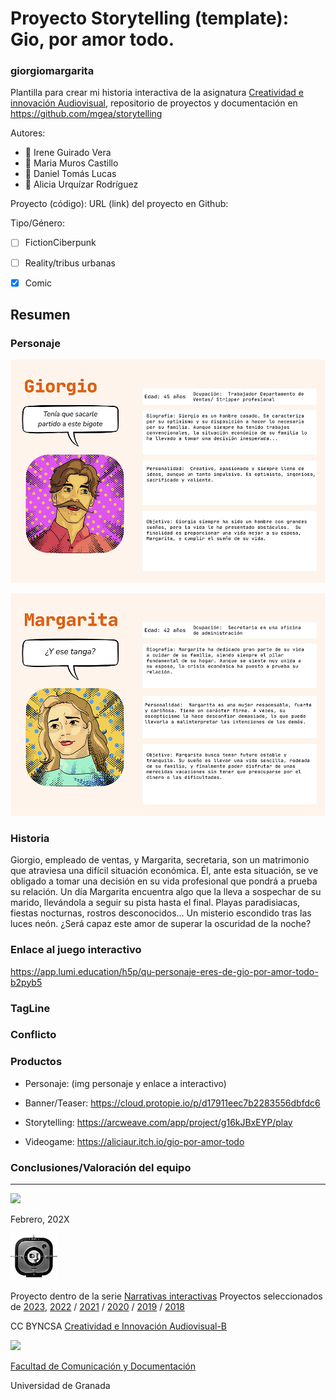 
# Proyecto Storytelling (template): Gio, por amor todo. 
### giorgiomargarita 
Plantilla para crear mi historia interactiva de la asignatura [Creatividad e innovación Audiovisual](https://www.ugr.es/estudiantes/grados/grado-comunicacion-audiovisual/creacion-difusion-nuevos-contenidos-audiovis), repositorio de proyectos y documentación en https://github.com/mgea/storytelling


Autores:  
<!---
Incluir lista de personas del grupo 
Se puede añadir enlace a página personal de github o lo que se quiera...(optativo)
-->

- :woman: Irene Guirado Vera
- :woman: Maria Muros Castillo
- :man: Daniel Tomás Lucas
- :woman: Alicia Urquízar Rodríguez


Proyecto (código): 
URL (link) del proyecto en Github: 


Tipo/Género:  
- [ ] FictionCiberpunk  
- [ ] Reality/tribus urbanas  
- [x] Comic



## Resumen


### Personaje

![](1.jpg)

![](2copia.jpg)

### Historia

Giorgio, empleado de ventas, y Margarita, secretaria, son un matrimonio que atraviesa una difícil situación económica. Él, ante esta situación, se ve obligado a tomar una decisión en su vida profesional que pondrá a prueba su relación. Un día Margarita encuentra algo que la lleva a sospechar de su marido, llevándola a seguir su pista hasta el final. Playas paradisiacas, fiestas nocturnas, rostros desconocidos… Un misterio escondido tras las luces neón. ¿Será capaz este amor de superar la oscuridad de la noche?

### Enlace al juego interactivo

https://app.lumi.education/h5p/qu-personaje-eres-de-gio-por-amor-todo-b2pyb5

### TagLine


### Conflicto 


### Productos

- Personaje: (img personaje y enlace a interactivo) 


- Banner/Teaser: https://cloud.protopie.io/p/d17911eec7b2283556dbfdc6 


- Storytelling: https://arcweave.com/app/project/g16kJBxEYP/play

- Videogame: https://aliciaur.itch.io/gio-por-amor-todo


### Conclusiones/Valoración del equipo






------
![](https://upload.wikimedia.org/wikipedia/commons/thumb/6/62/CC-BY-SA-Andere_Wikis_%28v%29.svg/200px-CC-BY-SA-Andere_Wikis_%28v%29.svg.png)

<!---
Lista completa de emojis de markDown - https://gist.github.com/rxaviers/7360908) 
-->

Febrero, 202X

![](https://github.com/mgea/CRIAv/blob/main/logo_criav75.png)

Proyecto dentro de la serie [Narrativas interactivas](https://github.com/mgea/storytelling/blob/master/What_is_a_digital_storytelling.md) 
Proyectos seleccionados de [2023](https://github.com/mgea/storytelling/tree/master/2023), [2022](https://github.com/mgea/storytelling/blob/master/2022/readme.md) / [2021](https://github.com/mgea/storytelling/blob/master/2021/readme.md) / [2020](https://github.com/mgea/storytelling/blob/master/2020/readme.md)  / 
[2019](https://github.com/mgea/storytelling/blob/master/2019/readme.md) / [2018](https://github.com/mgea/storytelling/blob/master/2018/readme.md) 

CC BYNCSA [Creatividad e Innovación Audiovisual-B](https://github.com/mgea/criav/)

<img src="https://mirrors.creativecommons.org/presskit/buttons/88x31/png/by-nc-sa.png"  width="75" > 

[Facultad de Comunicación y Documentación](http://fcd.ugr.es)

Universidad de Granada
